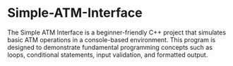 # Simple-ATM-Interface
The Simple ATM Interface is a beginner-friendly C++ project that simulates basic ATM operations in a console-based environment. This program is designed to demonstrate fundamental programming concepts such as loops, conditional statements, input validation, and formatted output.
